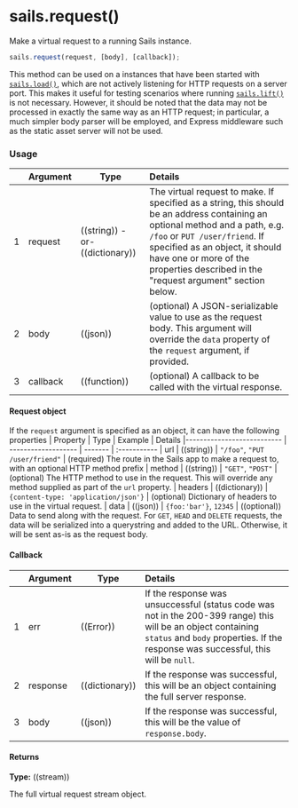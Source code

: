 # sails.request()

Make a virtual request to a running Sails instance.

```javascript
sails.request(request, [body], [callback]);
```

This method can be used on a instances that have been started with [`sails.load()`](http://sailsjs.org/documentation/reference/application/sails-load), which are not actively listening for HTTP requests on a server port.  This makes it useful for testing scenarios where running [`sails.lift()`](http://sailsjs.org/documentation/reference/application/sails-lift) is not necessary.  However, it should be noted that the data may not be processed in exactly the same way as an HTTP request; in particular, a much simpler body parser will be employed, and Express middleware such as the static asset server will not be used.


### Usage

|   |       Argument             | Type                | Details
|---|--------------------------- | ------------------- |:-----------
| 1 |      request                | ((string)) -or- ((dictionary))          | The virtual request to make.  If specified as a string, this should be an address containing an optional method and a path, e.g. `/foo` or `PUT /user/friend`.  If specified as an object, it should have one or more of the properties described in the "request argument" section below.
| 2 |      body                  | ((json)) | (optional) A JSON-serializable value to use as the request body.  This argument will override the `data` property of the `request` argument, if provided.
| 3 |      callback              | ((function)) | (optional) A callback to be called with the virtual response.

#### Request object

If the `request` argument is specified as an object, it can have the following properties
|       Property             | Type                | Example | Details
|--------------------------- | ------------------- | ------- | :-----------
| url                        | ((string))          | `"/foo"`, `"PUT /user/friend"`    | (required) The route in the Sails app to make a request to, with an optional HTTP method prefix
| method                     | ((string))          | `"GET"`, `"POST"`    | (optional) The HTTP method to use in the request.  This will override any method supplied as part of the `url` property.
| headers                    | ((dictionary))          | `{content-type: 'application/json'}`    | (optional) Dictionary of headers to use in the virtual request.
| data                       | ((json))            | `{foo:'bar'}`, `12345` | ((optional)) Data to send along with the request.  For `GET`, `HEAD` and `DELETE` requests, the data will be serialized into a querystring and added to the URL.  Otherwise, it will be sent as-is as the request body.

#### Callback

|   |       Argument             | Type                | Details
|---|--------------------------- | ------------------- |:-----------
| 1 |       err                  | ((Error))           | If the response was unsuccessful (status code was not in the 200-399 range) this will be an object containing `status` and `body` properties.  If the response was successful, this will be `null`.
| 2 |       response             | ((dictionary))          | If the response was successful, this will be an object containing the full server response.
| 3 |       body                 | ((json))            | If the response was successful, this will be the value of `response.body`.


#### Returns

**Type:** ((stream))

The full virtual request stream object.

<docmeta name="displayName" value="sails.request()">
